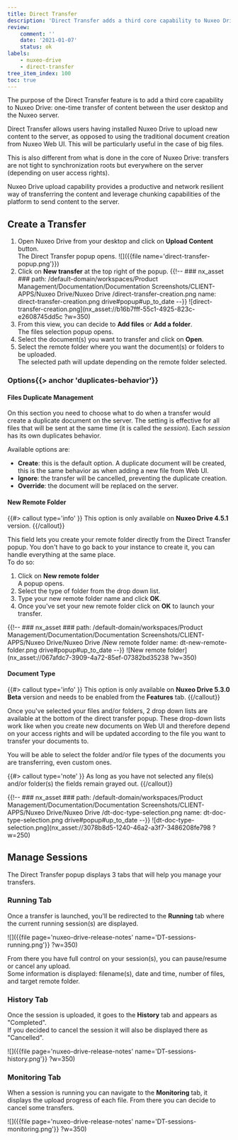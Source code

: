 ```yaml
---
title: Direct Transfer
description: 'Direct Transfer adds a third core capability to Nuxeo Drive: one-time transfer of content between the user desktop and the Nuxeo server.'
review:
    comment: ''
    date: '2021-01-07'
    status: ok
labels:
    - nuxeo-drive
    - direct-transfer
tree_item_index: 100
toc: true
---
```


The purpose of the Direct Transfer feature is to add a third core capability to Nuxeo Drive: one-time transfer of content between the user desktop and the Nuxeo server.

Direct Transfer allows users having installed Nuxeo Drive to upload new content to the server, as opposed to using the traditional document creation from Nuxeo Web UI. This will be particularly useful in the case of big files.

This is also different from what is done in the core of Nuxeo Drive: transfers are not tight to synchronization roots but everywhere on the server (depending on user access rights).

Nuxeo Drive upload capability provides a productive and network resilient way of transferring the content and leverage chunking capabilities of the platform to send content to the server.

## Create a Transfer

1. Open Nuxeo Drive from your desktop and click on **Upload Content** button.</br>
    The Direct Transfer popup opens.
    ![]({{file name='direct-transfer-popup.png'}})
1. Click on **New transfer** at the top right of the popup.
    {{!--     ### nx_asset ###
    path: /default-domain/workspaces/Product Management/Documentation/Documentation Screenshots/CLIENT-APPS/Nuxeo Drive/Nuxeo Drive /direct-transfer-creation.png
    name: direct-transfer-creation.png
    drive#popup#up_to_date
    --}}
    ![direct-transfer-creation.png](nx_asset://b16b7fff-55c1-4925-823c-e2608745dd5c ?w=350)
1. From this view, you can decide to **Add files** or **Add a folder**.</br>
    The files selection popup opens.
1. Select the document(s) you want to transfer and click on **Open**.</br>
1. Select the remote folder where you want the document(s) or folders to be uploaded.</br>
    The selected path will update depending on the remote folder selected.

### Options{{> anchor 'duplicates-behavior'}}

#### Files Duplicate Management

On this section you need to choose what to do when a transfer would create a duplicate document on the server.
The setting is effective for all files that will be sent at the same time (it is called the *session*). Each *session* has its own duplicates behavior.

Available options are:
- **Create**: this is the default option. A duplicate document will be created, this is the same behavior as when adding a new file from Web UI.
- **Ignore**: the transfer will be cancelled, preventing the duplicate creation.
- **Override**: the document will be replaced on the server.

#### New Remote Folder

{{#> callout type='info' }}
This option is only available on **Nuxeo Drive 4.5.1** version.
{{/callout}}

This field lets you create your remote folder directly from the Direct Transfer popup. You don't have to go back to your instance to create it, you can handle everything at the same place.</br>
To do so:
1. Click on **New remote folder**</br>
    A popup opens.
1. Select the type of folder from the drop down list.
2. Type your new remote folder name and click **OK**.
4. Once you've set your new remote folder click on **OK** to launch your transfer.

{{!--     ### nx_asset ###
    path: /default-domain/workspaces/Product Management/Documentation/Documentation Screenshots/CLIENT-APPS/Nuxeo Drive/Nuxeo Drive /New remote folder
    name: dt-new-remote-folder.png
    drive#popup#up_to_date
--}}
![New remote folder](nx_asset://067afdc7-3909-4a72-85ef-07382bd35238 ?w=350)

#### Document Type 

{{#> callout type='info' }}
This option is only available on **Nuxeo Drive 5.3.0 Beta** version and needs to be enabled from the **Features** tab.
{{/callout}}

Once you've selected your files and/or folders, 2 drop down lists are available at the bottom of the direct transfer popup. 
These drop-down lists work like when you create new documents on Web UI and therefore depend on your access rights and will be updated according to the file you want to transfer your documents to. 

You will be able to select the folder and/or file types of the documents you are transferring, even custom ones.

{{#> callout type='note' }}
As long as you have not selected any file(s) and/or folder(s) the fields remain grayed out. 
{{/callout}}

{{!--     ### nx_asset ###
    path: /default-domain/workspaces/Product Management/Documentation/Documentation Screenshots/CLIENT-APPS/Nuxeo Drive/Nuxeo Drive /dt-doc-type-selection.png
    name: dt-doc-type-selection.png
    drive#popup#up_to_date
--}}
![dt-doc-type-selection.png](nx_asset://3078b8d5-1240-46a2-a3f7-3486208fe798 ?w=250)

## Manage Sessions

The Direct Transfer popup displays 3 tabs that will help you manage your transfers.

### Running Tab

Once a transfer is launched, you'll be redirected to the **Running** tab where the current running session(s) are displayed.

![]({{file page='nuxeo-drive-release-notes' name='DT-sessions-running.png'}} ?w=350)

From there you have full control on your session(s), you can pause/resume or cancel any upload.</br>
Some information is displayed: filename(s), date and time, number of files, and target remote folder.

### History Tab

Once the session is uploaded, it goes to the **History** tab and appears as "Completed".</br>
If you decided to cancel the session it will also be displayed there as "Cancelled".

![]({{file page='nuxeo-drive-release-notes' name='DT-sessions-history.png'}} ?w=350)

### Monitoring Tab

When a session is running you can navigate to the **Monitoring** tab, it displays the upload progress of each file. From there you can decide to cancel some transfers.

![]({{file page='nuxeo-drive-release-notes' name='DT-sessions-monitoring.png'}} ?w=350)

<!--
## Limitations

## Technical Overview

### Filemanager

### ...
-->
